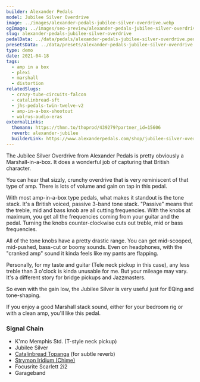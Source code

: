 ```yaml
---
builder: Alexander Pedals
model: Jubilee Silver Overdrive
image: ../images/alexander-pedals-jubilee-silver-overdrive.webp
ogImage: ../images/seo-preview/alexander-pedals-jubilee-silver-overdrive.jpeg
slug: alexander-pedals-jubilee-silver-overdrive
pedalData: ../data/pedals/alexander-pedals-jubilee-silver-overdrive.pedal.json
presetsData: ../data/presets/alexander-pedals-jubilee-silver-overdrive.presets.json
type: demo
date: 2021-04-18
tags:
  - amp in a box
  - plexi
  - marshall
  - distortion
relatedSlugs:
  - crazy-tube-circuits-falcon
  - catalinbread-sft
  - jhs-pedals-twin-twelve-v2
  - amp-in-a-box-shootout
  - walrus-audio-eras
externalLinks:
  thomann: https://thmn.to/thoprod/439279?partner_id=15606
  reverb: alexander-jubilee
  builderLink: https://www.alexanderpedals.com/shop/jubilee-silver-overdrive
---
```


The Jubilee Silver Overdrive from Alexander Pedals is pretty obviously a Marshall-in-a-box. It does a wonderful job of capturing that British character.

You can hear that sizzly, crunchy overdrive that is very reminiscent of that type of amp. There is lots of volume and gain on tap in this pedal.

With most amp-in-a-box type pedals, what makes it standout is the tone stack. It's a British voiced, passive 3-band tone stack. "Passive" means that the treble, mid and bass knob are all cutting frequencies. With the knobs at maximum, you get all the frequencies coming from your guitar and the pedal. Turning the knobs counter-clockwise cuts out treble, mid or bass frequencies.

All of the tone knobs have a pretty drastic range. You can get mid-scooped, mid-pushed, bass-cut or boomy sounds. Even on headphones, with the "cranked amp" sound it kinda feels like my pants are flapping.

Personally, for my taste and guitar (Tele neck pickup in this case), any less treble than 3 o'clock is kinda unusable for me. But your mileage may vary. It's a different story for bridge pickups and Jazzmasters.

So even with the gain low, the Jubilee Silver is very useful just for EQing and tone-shaping.

If you enjoy a good Marshall stack sound, either for your bedroom rig or with a clean amp, you'll like this pedal.

### Signal Chain

- K'mo Memphis Std. (T-style neck pickup)
- Jubilee Silver
- [Catalinbread Topanga](/demos/catalinbread-topanga) (for subtle reverb)
- [Strymon Iridium (Chime)](/demos/strymon-iridium)
- Focusrite Scarlett 2i2
- Garageband
